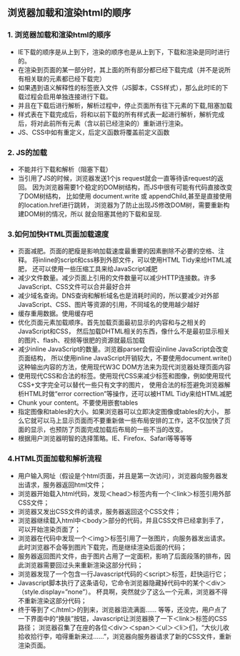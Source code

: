 ## 浏览器加载和渲染html的顺序

### 1. 浏览器加载和渲染html的顺序
- IE下载的顺序是从上到下，渲染的顺序也是从上到下，下载和渲染是同时进行的。
- 在渲染到页面的某一部分时，其上面的所有部分都已经下载完成（并不是说所有相关联的元素都已经下载完）
- 如果遇到语义解释性的标签嵌入文件（JS脚本，CSS样式），那么此时IE的下载过程会启用单独连接进行下载。
- 并且在下载后进行解析，解析过程中，停止页面所有往下元素的下载,阻塞加载
- 样式表在下载完成后，将和以前下载的所有样式表一起进行解析，解析完成后，将对此前所有元素（含以前已经渲染的）重新进行渲染。
- JS、CSS中如有重定义，后定义函数将覆盖前定义函数

### 2. JS的加载
- 不能并行下载和解析（阻塞下载）
- 当引用了JS的时候，浏览器发送1个js request就会一直等待该request的返回。
因为浏览器需要1个稳定的DOM树结构，而JS中很有可能有代码直接改变了DOM树结构，
比如使用 document.write 或 appendChild,甚至是直接使用的location.href进行跳转，
浏览器为了防止出现JS修改DOM树，需要重新构建DOM树的情况，所以 就会阻塞其他的下载和呈现.


### 3.如何加快HTML页面加载速度
- 页面减肥。页面的肥瘦是影响加载速度最重要的因素删除不必要的空格、注释。
将inline的script和css移到外部文件，可以使用HTML Tidy来给HTML减肥，
还可以使用一些压缩工具来给JavaScript减肥
- 减少文件数量。减少页面上引用的文件数量可以减少HTTP连接数。许多JavaScript、CSS文件可以合并最好合并
- 减少域名查询。DNS查询和解析域名也是消耗时间的，所以要减少对外部JavaScript、CSS、图片等资源的引用，不同域名的使用越少越好
- 缓存重用数据。使用缓存吧
- 优化页面元素加载顺序。首先加载页面最初显示的内容和与之相关的JavaScript和CSS，
然后加载DHTML相关的东西，像什么不是最初显示相关的图片、flash、视频等很肥的资源就最后加载
- 减少inline JavaScript的数量。浏览器parser会假设inline JavaScript会改变页面结构，
所以使用inline JavaScript开销较大，不要使用document.write()这种输出内容的方法，使用现代W3C DOM方法来为现代浏览器处理页面内容
- 使用现代CSS和合法的标签。使用现代CSS来减少标签和图像，例如使用现代CSS+文字完全可以替代一些只有文字的图片，
使用合法的标签避免浏览器解析HTML时做“error correction”等操作，还可以被HTML Tidy来给HTML减肥
- Chunk your content。不要使用嵌套tables
- 指定图像和tables的大小。如果浏览器可以立即决定图像或tables的大小，
那么它就可以马上显示页面而不要重新做一些布局安排的工作，这不仅加快了页面的显示，也预防了页面完成加载后布局的一些不当的改变。
- 根据用户浏览器明智的选择策略。IE、Firefox、Safari等等等等


### 4.HTML页面加载和解析流程
- 用户输入网址（假设是个html页面，并且是第一次访问），浏览器向服务器发出请求，服务器返回html文件；
- 浏览器开始载入html代码，发现＜head＞标签内有一个＜link＞标签引用外部CSS文件；
- 浏览器又发出CSS文件的请求，服务器返回这个CSS文件；
- 浏览器继续载入html中＜body＞部分的代码，并且CSS文件已经拿到手了，可以开始渲染页面了；
- 浏览器在代码中发现一个＜img＞标签引用了一张图片，向服务器发出请求。此时浏览器不会等到图片下载完，而是继续渲染后面的代码；
- 服务器返回图片文件，由于图片占用了一定面积，影响了后面段落的排布，因此浏览器需要回过头来重新渲染这部分代码；
- 浏览器发现了一个包含一行Javascript代码的＜script＞标签，赶快运行它；
- Javascript脚本执行了这条语句，它命令浏览器隐藏掉代码中的某个＜div＞ （style.display=”none”）。
杯具啊，突然就少了这么一个元素，浏览器不得不重新渲染这部分代码；
- 终于等到了＜/html＞的到来，浏览器泪流满面……
等等，还没完，用户点了一下界面中的“换肤”按钮，Javascript让浏览器换了一下＜link＞标签的CSS路径；
浏览器召集了在座的各位＜div＞＜span＞＜ul＞＜li＞们，“大伙儿收拾收拾行李，咱得重新来过……”，浏览器向服务器请求了新的CSS文件，重新渲染页面。